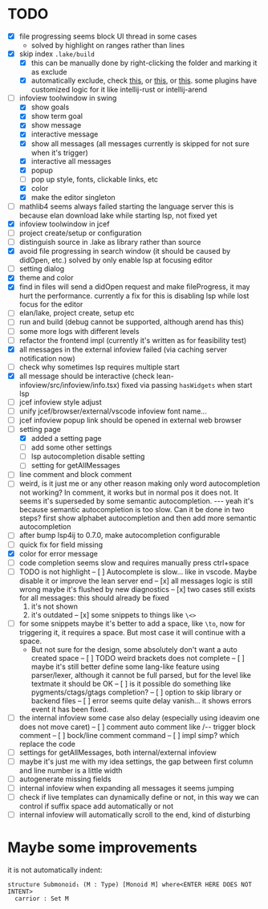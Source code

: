 
# TODO

- [x] file progressing seems block UI thread in some cases 
  - solved by highlight on ranges rather than lines
- [x] skip index `.lake/build`
  - [x] this can be manually done by right-clicking the folder and marking it as exclude
  - [x] automatically exclude, check [this](https://youtrack.jetbrains.com/issue/IDEA-194725/Specify-IntelliJ-exclude-directories-in-build.gradle), or [this](https://youtrack.jetbrains.com/issue/IJPL-8363/Ability-to-have-default-Excluded-Folders-not-per-project), or [this](https://youtrack.jetbrains.com/issue/WEB-11419).
    some plugins have customized logic for it like intellij-rust or intellij-arend
- [ ] infoview toolwindow in swing
  - [x] show goals
  - [x] show term goal
  - [x] show message
  - [x] interactive message
  - [x] show all messages (all messages currently is skipped for not sure when it's trigger)
  - [x] interactive all messages
  - [x] popup
  - [ ] pop up style, fonts, clickable links, etc
  - [x] color
  - [x] make the editor singleton
- [ ] mathlib4 seems always failed starting the language server
  this is because elan download lake while starting lsp, not fixed yet
- [x] infoview toolwindow in jcef
- [ ] project create/setup or configuration
- [ ] distinguish source in .lake as library rather than source
- [x] avoid file progressing in search window (it should be caused by didOpen, etc.) solved by only enable lsp at focusing editor
- [ ] setting dialog
- [x] theme and color
- [x] find in files will send a didOpen request and make fileProgress, it may hurt the performance.
  currently a fix for this is disabling lsp while lost focus for the editor
- [ ] elan/lake, project create, setup etc
- [ ] run and build (debug cannot be supported, although arend has this)
- [ ] some more logs with different levels
- [ ] refactor the frontend impl (currently it's written as for feasibility test)
- [x] all messages in the external infoview failed (via caching server notification now)
- [ ] check why sometimes lsp requires multiple start
- [x] all message should be interactive (check lean-infoview/src/infoview/info.tsx)
      fixed via passing `hasWidgets` when start lsp
- [ ] jcef infoview style adjust
- [ ] unify jcef/browser/external/vscode infoview font name...
- [ ] jcef infoview popup link should be opened in external web browser
- [ ] setting page
  - [x] added a setting page
  - [ ] add some other settings
  - [ ] lsp autocompletion disable setting
  - [ ] setting for getAllMessages
- [ ] line comment and block comment
- [ ] weird, is it just me or any other reason making only word autocompletion not working? In comment, it works but in normal pos it does not. It seems it's superseded by 
  some semantic autocompletion. --- yeah it's because semantic autocompletion is too slow. Can it be done in two steps? first show alphabet autocompletion and then add more semantic 
  autocompletion 
- [ ] after bump lsp4ij to 0.7.0, make autocompletion configurable
- [ ] quick fix for field missing
- [x] color for error message
- [ ] code completion seems slow and requires manually press ctrl+space
- [ ] TODO is not highlight
– [ ] Autocomplete is slow... like in vscode. Maybe disable it or improve the lean server end
– [x] all messages logic is still wrong maybe it's flushed by new diagnostics
– [x] two cases still exists for all messages: this should already be fixed
  1. it's not shown
  2. it's outdated
– [x] some snippets to things like `\<>`
- [ ] for some snippets maybe it's better to add a space, like `\to`, now for triggering it, it requires a space. But most case it will continue with a space.
  - But not sure for the design, some absolutely don't want a auto created space
– [ ] TODO weird brackets does not complete
– [ ] maybe it's still better define some lang-like feature using parser/lexer, although it cannot be full parsed, but for the level like textmate it should be OK
– [ ] is it possible do something like pygments/ctags/gtags completion?
– [ ] option to skip library or backend files
– [ ] error seems quite delay vanish... it shows errors event it has been fixed.
- [ ] the internal infoview some case also delay (especially using ideavim one does not move caret)
– [ ] comment auto comment like /-- trigger block comment
– [ ] bock/line comment command
– [ ] impl simp? which replace the code
- [ ] settings for getAllMessages, both internal/external infoview
- [ ] maybe it's just me with my idea settings, the gap between first column and line number is a little width
- [ ] autogenerate missing fields
- [ ] internal infoview when expanding all messages it seems jumping
- [ ] check if live templates can dynamically define or not, in this way we can control if suffix space add automatically or not
- [ ] internal infoview will automatically scroll to the end, kind of disturbing

# Maybe some improvements

it is not automatically indent:
```lean
structure Submonoid₁ (M : Type) [Monoid M] where<ENTER HERE DOES NOT INTENT>
  carrior : Set M
```